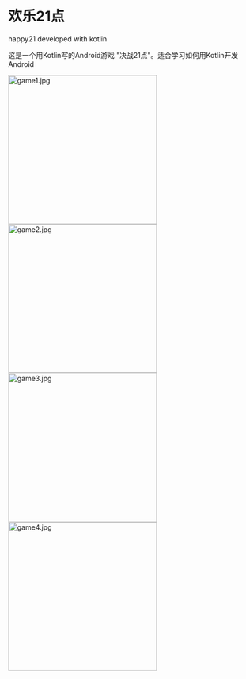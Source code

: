 # 欢乐21点
happy21 developed with kotlin

这是一个用Kotlin写的Android游戏 "决战21点"。适合学习如何用Kotlin开发Android

<img alt="game1.jpg" src="https://github.com/ahong222/happy21/blob/master/game1.png?raw=true" width="300"/>
<img alt="game2.jpg" src="https://github.com/ahong222/happy21/blob/master/game2.png?raw=true" width="300"/>
<img alt="game3.jpg" src="https://github.com/ahong222/happy21/blob/master/game3.png?raw=true" width="300"/>
<img alt="game4.jpg" src="https://github.com/ahong222/happy21/blob/master/game4.png?raw=true" width="300"/>